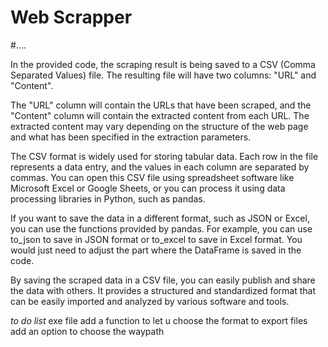  # Web Scrapper
 
#....


In the provided code, the scraping result is being saved to a CSV (Comma Separated Values) file. The resulting file will have two columns: "URL" and "Content".

The "URL" column will contain the URLs that have been scraped, and the "Content" column will contain the extracted content from each URL. The extracted content may vary depending on the structure of the web page and what has been specified in the extraction parameters.

The CSV format is widely used for storing tabular data. Each row in the file represents a data entry, and the values in each column are separated by commas. You can open this CSV file using spreadsheet software like Microsoft Excel or Google Sheets, or you can process it using data processing libraries in Python, such as pandas.

If you want to save the data in a different format, such as JSON or Excel, you can use the functions provided by pandas. For example, you can use to_json to save in JSON format or to_excel to save in Excel format. You would just need to adjust the part where the DataFrame is saved in the code.

By saving the scraped data in a CSV file, you can easily publish and share the data with others. It provides a structured and standardized format that can be easily imported and analyzed by various software and tools.


*to do list*
exe file
add a function to let u choose the format to export files
add an option to choose the waypath
